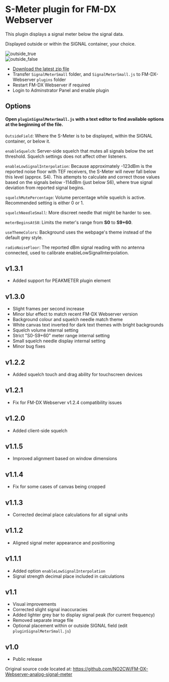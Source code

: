 # S-Meter plugin for FM-DX Webserver

This plugin displays a signal meter below the signal data.

Displayed outside or within the SIGNAL container, your choice.

![outside_true](https://github.com/AmateurAudioDude/FM-DX-Webserver-Plugin-S-Meter/assets/168192910/a0b7d7f6-64e7-4664-b94f-d82b0ba90aa6)   
![outside_false](https://github.com/AmateurAudioDude/FM-DX-Webserver-Plugin-S-Meter/assets/168192910/c4085abe-847c-415d-ba09-330563b080a7)

* [Download the latest zip file](https://github.com/AmateurAudioDude/FM-DX-Webserver-Plugin-S-Meter/archive/refs/heads/main.zip)
* Transfer `SignalMeterSmall` folder, and `SignalMeterSmall.js` to FM-DX-Webserver `plugins` folder
* Restart FM-DX Webserver if required
* Login to Adminstrator Panel and enable plugin

## Options

#### Open `pluginSignalMeterSmall.js` with a text editor to find available options at the beginning of the file.

`OutsideField`: Where the S-Meter is to be displayed, within the SIGNAL container, or below it.

`enableSquelch`: Server-side squelch that mutes all signals below the set threshold. Squelch settings does not affect other listeners.

`enableLowSignalInterpolation`: Because approximately -123dBm is the reported noise floor with TEF receivers, the S-Meter will never fall below this level (approx. S4). This attempts to calculate and correct those values based on the signals below -114dBm (just below S6), where true signal deviation from reported signal begins.

`squelchMutePercentage`: Volume percentage while squelch is active. Recommended setting is either 0 or 1.

`squelchNeedleSmall`: More discreet needle that might be harder to see.

`meterBeginsAtS0`: Limits the meter's range from **S0** to **S9+60**.

`useThemeColors`: Background uses the webpage's theme instead of the default grey style.

`radioNoiseFloor`: The reported dBm signal reading with no antenna connected, used to calibrate enableLowSignalInterpolation.


v1.3.1
------
* Added support for PEAKMETER plugin element

v1.3.0
------
* Slight frames per second increase
* Minor blur effect to match recent FM-DX Webserver version
* Background colour and squelch needle match theme
* White canvas text inverted for dark text themes with bright backgrounds
* Squelch volume internal setting
* Strict "S0-S9+60" meter range internal setting
* Small squelch needle display internal setting
* Minor bug fixes

v1.2.2
------
* Added squelch touch and drag ability for touchscreen devices

v1.2.1
------
* Fix for FM-DX Webserver v1.2.4 compatibility issues

v1.2.0
------
* Added client-side squelch

v1.1.5
------
* Improved alignment based on window dimensions

v1.1.4
------
* Fix for some cases of canvas being cropped

v1.1.3
------
* Corrected decimal place calculations for all signal units

v1.1.2
------
* Aligned signal meter appearance and positioning

v1.1.1
------
* Added option `enableLowSignalInterpolation`
* Signal strength decimal place included in calculations

v1.1
----
* Visual improvements
* Corrected slight signal inaccuracies
* Added lighter grey bar to display signal peak (for current frequency)
* Removed separate image file
* Optional placement within or outside SIGNAL field (edit `pluginSignalMeterSmall.js`)

v1.0
----
* Public release

Original source code located at: https://github.com/NO2CW/FM-DX-Webserver-analog-signal-meter
